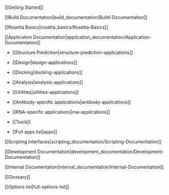 [[Getting Started]]

[[Build Documentation|build_documentation/Build-Documentation]]

[[Rosetta Basics|rosetta_basics/Rosetta-Basics]]

[[Application Documentation|application_documentation/Application-Documentation]]
* [[Structure Prediction|structure-prediction-applications]]

* [[Design|design-applications]]

* [[Docking|docking-applications]]

* [[Analysis|analysis-applications]]

* [[Utilities|utilities-applications]]

* [[Antibody-specific applications|antibody-applications]]

* [[RNA-specific applications|rna-applications]]

* [[Tools]]

* [[Full apps list|apps]]

[[Scripting Interfaces|scripting_documentation/Scripting-Documentation]]

[[Development Documentation|development_documentation/Development-Documentation]]

<!---BEGIN_INTERNAL-->
[[Internal Documentation|internal_documentation/Internal-Documentation]]
<!---END_INTERNAL-->

[[Glossary]]

[[Options list|full-options-list]]